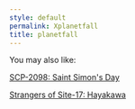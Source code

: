 ```yaml
---
style: default
permalink: Xplanetfall
title: planetfall
---
```

You may also like:

[SCP-2098: Saint Simon's Day](http://scp-wiki.net/scp-2098)

[Strangers of Site-17: Hayakawa](http://scp-wiki.net/strangers-of-site-17-part-three)
